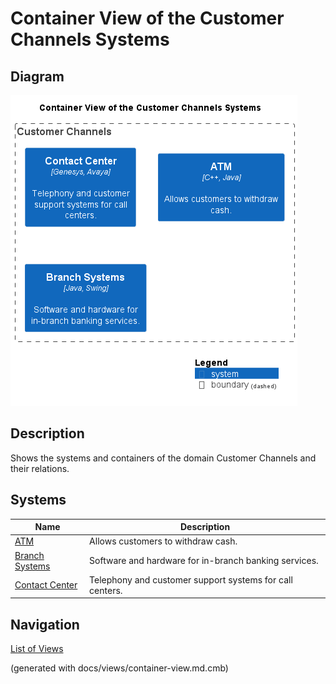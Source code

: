 # Container View of the Customer Channels Systems

## Diagram
![Container View of the Customer Channels Systems](../../mybank/customer-channels/container-view.png)

## Description
Shows the systems and containers of the domain Customer Channels and their relations.
## Systems
| Name | Description |
|---|---|
| [ATM](../../mybank/customer-channels/atm.md) | Allows customers to withdraw cash. |
| [Branch Systems](../../mybank/customer-channels/branch-systems.md) | Software and hardware for in-branch banking services. |
| [Contact Center](../../mybank/customer-channels/contact-center-system.md) | Telephony and customer support systems for call centers. |


## Navigation
[List of Views](../../views.md)

(generated with docs/views/container-view.md.cmb)
